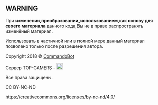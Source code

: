 ## **WARNING**


При **изменении,преобразовании,использованием,как основу для своего материала** данного кода,Вы не в праве распространять изменёный материал.

Использовать в частичной или в полной мере данный материал позволено только после разрешения автора.

Copyright 2018 © [СommandoBot](https://discord.io/TOPGAMERS "кликни,чтобы попасть на сервер TOP-GAMERS.") <img src = "https://upload.wikimedia.org/wikipedia/commons/thumb/9/92/Cog_font_awesome.svg/2000px-Cog_font_awesome.svg.png" width = "15" height = "15">
<p>
  Сервер TOP-GAMERS - 
<a href="https://discord.io/TOPGAMERS">
<img src="https://images-ext-2.discordapp.net/external/UTfF_wfOvVL5ZUct_Ocl3S1awLeowd4FNEBhzc_u1do/https/cdn.discordapp.com/icons/414528524943228928/832c18e030aec2e667e1a22bb01e3ae7.jpg" height="20" width="20"></a>
  </p>


Все права защищены.

CC BY-NC-ND

https://creativecommons.org/licenses/by-nc-nd/4.0/
